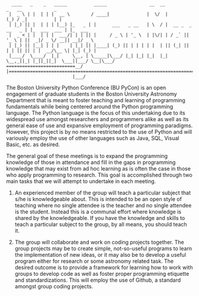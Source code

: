 ```
  ____   _    _   _____          _____                __  __                _   __            _         
 |  _ \ | |  | | |  __ \        / ____|              |  \/  |              (_) / _|          | |        
 | |_) || |  | | | |__) |_   _ | |      ___   _ __   | \  / |  __ _  _ __   _ | |_  ___  ___ | |_  ___  
 |  _ < | |  | | |  ___/| | | || |     / _ \ | '_ \  | |\/| | / _` || '_ \ | ||  _|/ _ \/ __|| __|/ _ \ 
 | |_) || |__| | | |    | |_| || |____| (_) || | | | | |  | || (_| || | | || || | |  __/\__ \| |_| (_) |
 |____/  \____/  |_|     \__, | \_____|\___/ |_| |_| |_|  |_| \__,_||_| |_||_||_|  \___||___/ \__|\___/ 
==========================__/ |=========================================================================
                         |___/                                                                          
```

The Boston University Python Conference (BU PyCon) is an open engagement of graduate students in 
the Boston University Astronomy Department that is meant to foster teaching and learning of programming 
fundamentals while being centered around the Python programming language. The Python language is the 
focus of this undertaking due to its widespread use amongst researchers and programmers alike as
well as its general ease of use and expansive employment of programming paradigms. However, this
project is by no means restricted to the use of Python and will variously employ the use of other
languages such as Java, SQL, Visual Basic, etc. as desired.

The general goal of these meetings is to expand the programming knowledge of those in attendance 
and fill in  the gaps in programming knowledge that may exist from ad hoc learning as is often 
the case in those who apply programming to research. This goal is accomplished through two main 
tasks that we will attempt to undertake in each meeting.

1. An experienced member of the group will teach a particular subject that s/he is knowledgeable 
   about. This is intended to be an open style of teaching where no single attendee is the teacher
   and no single attendee is the student. Instead this is a communal effort where knowledge is 
   shared by the knowledgeable. If you have the knowledge and skills to teach a particular subject
   to the group, by all means, you should teach it.

2. The group will collaborate and work on coding projects together. The group projects may be to 
   create simple, not-so-useful programs to learn the implementation of new ideas, or it may also
   be to develop a useful program either for research or some astronomy related task. The desired
   outcome is to provide a framework for learning how to work with groups to develop code as well
   as foster proper programming etiquette and standardizations. This will employ the use of Github,
   a standard amongst group coding projects.
